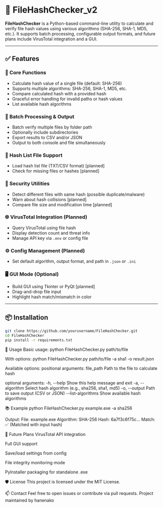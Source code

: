 # 🔐 FileHashChecker_v2

**FileHashChecker** is a Python-based command-line utility to calculate and verify file hash values using various algorithms (SHA-256, SHA-1, MD5, etc.). It supports batch processing, configurable output formats, and future plans include VirusTotal integration and a GUI.

---

## ✅ Features

### 🧩 Core Functions
- Calculate hash value of a single file (default: SHA-256)
- Supports multiple algorithms: SHA-256, SHA-1, MD5, etc.
- Compare calculated hash with a provided hash
- Graceful error handling for invalid paths or hash values
- List available hash algorithms

### 📁 Batch Processing & Output
- Batch verify multiple files by folder path
- Optionally include subdirectories
- Export results to CSV and/or JSON
- Output to both console and file simultaneously

### 📄 Hash List File Support
- Load hash list file (TXT/CSV format) [planned]
- Check for missing files or hashes [planned]

### 🧠 Security Utilities
- Detect different files with same hash (possible duplicate/malware)
- Warn about hash collisions [planned]
- Compare file size and modification time [planned]

### 🌐 VirusTotal Integration (Planned)
- Query VirusTotal using file hash
- Display detection count and threat info
- Manage API key via `.env` or config file

### ⚙️ Config Management (Planned)
- Set default algorithm, output format, and path in `.json` or `.ini`

### 🖥 GUI Mode (Optional)
- Build GUI using Tkinter or PyQt [planned]
- Drag-and-drop file input
- Highlight hash match/mismatch in color

---

## 📦 Installation

```bash
git clone https://github.com/yourusername/FileHashChecker.git
cd FileHashChecker
pip install -r requirements.txt
```

🚀 Usage
Basic usage:
python FileHashChecker.py path/to/file

With options:
python FileHashChecker.py path/to/file -a sha1 -o result.json

Available options:
positional arguments:
  file_path             Path to the file to calculate hash

optional arguments:
  -h, --help            Show this help message and exit
  -a, --algorithm       Select hash algorithm (e.g., sha256, sha1, md5)
  -o, --output          Path to save output (CSV or JSON)
  --list-algorithms     Show available hash algorithms

📚 Example
python FileHashChecker.py example.exe -a sha256

Output:
File: example.exe
Algorithm: SHA-256
Hash: 6a7f3c6f75c...
Match: ✅ (Matched with input hash)

🔐 Future Plans
 VirusTotal API integration

 Full GUI support

 Save/load settings from config

 File integrity monitoring mode

 PyInstaller packaging for standalone .exe

🛡 License
This project is licensed under the MIT License.

📫 Contact
Feel free to open issues or contribute via pull requests.
Project maintained by hanenako